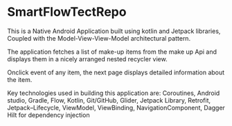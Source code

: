 # SmartFlowTectRepo

This is a Native Android Application built using kotlin and Jetpack libraries,
Coupled with the Model-View-View-Model architectural pattern.

The application fetches a list of make-up items from the make up Api and displays them in a nicely arranged nested recycler view.

Onclick event of any item, the next page displays detailed information about the item.

Key technologies used in building this application are:
Coroutines,
Android studio,
Gradle,
Flow,
Kotlin,
Git/GitHub,
Glider,
Jetpack Library,
Retrofit,
Jetpack–Lifecycle,
ViewModel,
ViewBinding,
NavigationComponent,
Dagger Hilt for dependency injection
